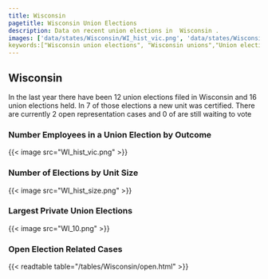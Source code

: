 ```yaml
---
title: Wisconsin
pagetitle: Wisconsin Union Elections
description: Data on recent union elections in  Wisconsin .
images: ['data/states/Wisconsin/WI_hist_vic.png', 'data/states/Wisconsin/WI_hist_size.png', 'data/states/Wisconsin/WI_10.png']
keywords:["Wisconsin union elections", "Wisconsin unions","Union elections"]
---
```

##  Wisconsin

In the last year there have been 12 union elections filed in Wisconsin and 16 union elections held. In 7 of those elections a new unit was certified. There are currently 2 open representation cases and 0 of are still waiting to vote

### Number Employees in a Union Election by Outcome
{{< image src="WI_hist_vic.png" >}}

### Number of Elections by Unit Size
{{< image src="WI_hist_size.png" >}}

### Largest Private Union Elections
{{< image src="WI_10.png" >}}

### Open Election Related Cases
{{< readtable table="/tables/Wisconsin/open.html" >}}

